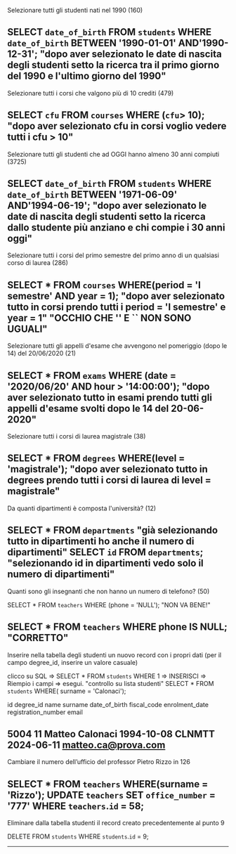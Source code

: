 Selezionare tutti gli studenti nati nel 1990 (160)

SELECT `date_of_birth` FROM `students` WHERE `date_of_birth` BETWEEN '1990-01-01' AND'1990-12-31';
"dopo aver selezionato le date di nascita degli studenti setto la ricerca tra il primo giorno del 1990 e l'ultimo giorno del 1990"
--------------------------------------------------

Selezionare tutti i corsi che valgono più di 10 crediti (479)

SELECT `cfu` FROM `courses` WHERE (`cfu`> 10);
"dopo aver selezionato cfu in corsi voglio vedere tutti i cfu > 10"
--------------------------------------------------

Selezionare tutti gli studenti che ad OGGI hanno almeno 30 anni compiuti (3725)

SELECT `date_of_birth` FROM `students` WHERE `date_of_birth` BETWEEN '1971-06-09' AND'1994-06-19';
"dopo aver selezionato le date di nascita degli studenti setto la ricerca dallo studente più anziano e chi compie i 30 anni oggi"
--------------------------------------------------

Selezionare tutti i corsi del primo semestre del primo anno di un qualsiasi corso di laurea (286)

SELECT * FROM `courses` WHERE(period = 'I semestre' AND year = 1);
"dopo aver selezionato tutto in corsi prendo tutti i period = 'I semestre' e year = 1"
"OCCHIO CHE '' E `` NON SONO UGUALI"
--------------------------------------------------

Selezionare tutti gli appelli d'esame che avvengono nel pomeriggio (dopo le 14) del 20/06/2020 (21)

SELECT * FROM `exams` WHERE (date = '2020/06/20' AND hour > '14:00:00');
"dopo aver selezionato tutto in esami prendo tutti gli appelli d'esame svolti dopo le 14 del 20-06-2020"
--------------------------------------------------

Selezionare tutti i corsi di laurea magistrale (38)

SELECT * FROM `degrees` WHERE(level = 'magistrale');
"dopo aver selezionato tutto in degrees prendo tutti i corsi di laurea di level = magistrale"
--------------------------------------------------

Da quanti dipartimenti è composta l'università? (12)

SELECT * FROM `departments`
"già selezionando tutto in dipartimenti ho anche il numero di dipartimenti"
SELECT `id` FROM `departments`;
"selezionando id in dipartimenti vedo solo il numero di dipartimenti"
--------------------------------------------------

Quanti sono gli insegnanti che non hanno un numero di telefono? (50)

SELECT * FROM `teachers` WHERE (phone = 'NULL');
"NON VA BENE!"

SELECT * FROM `teachers` WHERE phone IS NULL;
"CORRETTO"
--------------------------------------------------

Inserire nella tabella degli studenti un nuovo record con i propri dati (per il campo degree_id, inserire un valore casuale)

clicco su SQL => SELECT * FROM `students` WHERE 1 => INSERISCI => Riempio i campi => esegui.
"controllo su lista studenti" 
SELECT * FROM `students` WHERE( surname = 'Calonaci');


id
degree_id
name
surname
date_of_birth
fiscal_code
enrolment_date
registration_number
email
	

5004
11
Matteo
Calonaci
1994-10-08
CLNMTT
2024-06-11
matteo.ca@prova.com
--------------------------------------------------

Cambiare il numero dell’ufficio del professor Pietro Rizzo in 126

SELECT * FROM `teachers` WHERE(surname = 'Rizzo');
UPDATE `teachers` SET `office_number` = '777' WHERE `teachers`.`id` = 58;
--------------------------------------------------

Eliminare dalla tabella studenti il record creato precedentemente al punto 9

DELETE FROM `students` WHERE `students`.`id` = 9;

--------------------------------------------------